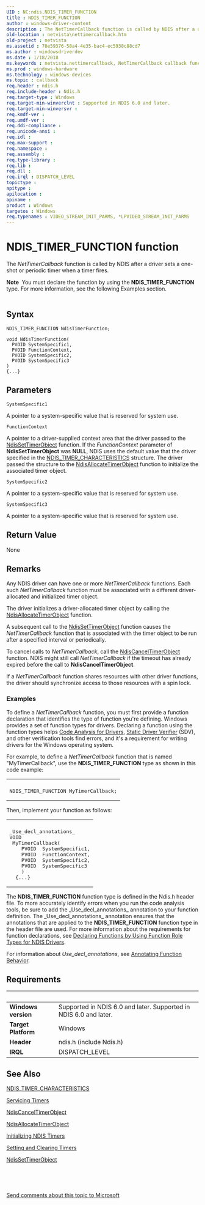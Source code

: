 ```yaml
---
UID : NC:ndis.NDIS_TIMER_FUNCTION
title : NDIS_TIMER_FUNCTION
author : windows-driver-content
description : The NetTimerCallback function is called by NDIS after a driver sets a one-shot or periodic timer when a timer fires.Note  You must declare the function by using the NDIS_TIMER_FUNCTION type.
old-location : netvista\nettimercallback.htm
old-project : netvista
ms.assetid : 76e59376-58a4-4e35-bac4-ec5938c88cd7
ms.author : windowsdriverdev
ms.date : 1/18/2018
ms.keywords : netvista.nettimercallback, NetTimerCallback callback function [Network Drivers Starting with Windows Vista], NetTimerCallback, NDIS_TIMER_FUNCTION, NDIS_TIMER_FUNCTION, ndis/NetTimerCallback, ndis_timer_ref_9040f7c2-905a-457d-a7c3-07253e2fb3da.xml
ms.prod : windows-hardware
ms.technology : windows-devices
ms.topic : callback
req.header : ndis.h
req.include-header : Ndis.h
req.target-type : Windows
req.target-min-winverclnt : Supported in NDIS 6.0 and later.
req.target-min-winversvr : 
req.kmdf-ver : 
req.umdf-ver : 
req.ddi-compliance : 
req.unicode-ansi : 
req.idl : 
req.max-support : 
req.namespace : 
req.assembly : 
req.type-library : 
req.lib : 
req.dll : 
req.irql : DISPATCH_LEVEL
topictype : 
apitype : 
apilocation : 
apiname : 
product : Windows
targetos : Windows
req.typenames : VIDEO_STREAM_INIT_PARMS, *LPVIDEO_STREAM_INIT_PARMS
---
```



# NDIS_TIMER_FUNCTION function
The 
  <i>NetTimerCallback</i> function is called by NDIS after a driver sets a one-shot or periodic timer when a
  timer fires.
<div class="alert"><b>Note</b>  You must declare the function by using the <b>NDIS_TIMER_FUNCTION</b> type. For more
   information, see the following Examples section.</div><div> </div>

## Syntax

```
NDIS_TIMER_FUNCTION NdisTimerFunction;

void NdisTimerFunction(
  PVOID SystemSpecific1,
  PVOID FunctionContext,
  PVOID SystemSpecific2,
  PVOID SystemSpecific3
)
{...}
```

## Parameters

`SystemSpecific1`

A pointer to a system-specific value that is reserved for system use.

`FunctionContext`

A pointer to a driver-supplied context area that the driver passed to the 
     <a href="..\ndis\nf-ndis-ndissettimerobject.md">NdisSetTimerObject</a> function. If the 
     <i>FunctionContext</i> parameter of 
     <b>NdisSetTimerObject</b> was <b>NULL</b>, NDIS uses the default value that the driver specified in the 
     <a href="..\ndis\ns-ndis-_ndis_timer_characteristics.md">
     NDIS_TIMER_CHARACTERISTICS</a> structure. The driver passed the structure to the 
     <a href="..\ndis\nf-ndis-ndisallocatetimerobject.md">NdisAllocateTimerObject</a> function
     to initialize the associated timer object.

`SystemSpecific2`

A pointer to a system-specific value that is reserved for system use.

`SystemSpecific3`

A pointer to a system-specific value that is reserved for system use.


## Return Value

None

## Remarks

Any NDIS driver can have one or more 
    <i>NetTimerCallback</i> functions. Each such 
    <i>NetTimerCallback</i> function must be associated with a different driver-allocated and initialized
    timer object.

The driver initializes a driver-allocated timer object by calling the 
    <a href="..\ndis\nf-ndis-ndisallocatetimerobject.md">
    NdisAllocateTimerObject</a> function.

A subsequent call to the 
    <a href="..\ndis\nf-ndis-ndissettimerobject.md">NdisSetTimerObject</a> function causes the 
    <i>NetTimerCallback</i> function that is associated with the timer object to be run after a specified
    interval or periodically.

To cancel calls to 
    <i>NetTimerCallback</i>, call the 
    <a href="..\ndis\nf-ndis-ndiscanceltimerobject.md">NdisCancelTimerObject</a> function. NDIS
    might still call 
    <i>NetTimerCallback</i> if the timeout has already expired before the call to 
    <b>NdisCancelTimerObject</b>.

If a 
    <i>NetTimerCallback</i> function shares resources with other driver functions, the driver should
    synchronize access to those resources with a spin lock.
<h3><a id="Examples"></a><a id="examples"></a><a id="EXAMPLES"></a>Examples</h3>To define a <i>NetTimerCallback</i> function, you must first provide a function declaration that identifies the type of function you're defining. Windows provides a set of function types for drivers. Declaring a function using the function types helps <a href="https://msdn.microsoft.com/2F3549EF-B50F-455A-BDC7-1F67782B8DCA">Code Analysis for Drivers</a>, <a href="https://msdn.microsoft.com/74feeb16-387c-4796-987a-aff3fb79b556">Static Driver Verifier</a> (SDV), and other verification tools find errors, and it's a requirement for writing drivers for the Windows operating system.

For example, to define a <i>NetTimerCallback</i> function that is named "MyTimerCallback", use the <b>NDIS_TIMER_FUNCTION</b> type as shown in this code example:
<div class="code"><span codelanguage=""><table>
<tr>
<th></th>
</tr>
<tr>
<td>
<pre>NDIS_TIMER_FUNCTION MyTimerCallback;</pre>
</td>
</tr>
</table></span></div>Then, implement your function as follows:
<div class="code"><span codelanguage=""><table>
<tr>
<th></th>
</tr>
<tr>
<td>
<pre>_Use_decl_annotations_
VOID
 MyTimerCallback(
    PVOID  SystemSpecific1,
    PVOID  FunctionContext,
    PVOID  SystemSpecific2,
    PVOID  SystemSpecific3
    )
  {...}</pre>
</td>
</tr>
</table></span></div>The <b>NDIS_TIMER_FUNCTION</b> function type is defined in the Ndis.h header file. To more accurately identify errors when you run the code analysis tools, be sure to add the _Use_decl_annotations_ annotation to your function definition.  The _Use_decl_annotations_ annotation ensures that the annotations that are applied to the <b>NDIS_TIMER_FUNCTION</b> function type in the header file are used.  For more information about the requirements for function declarations, see <a href="https://msdn.microsoft.com/232c4272-0bf0-4a4e-9560-3bceeca8a3e3">Declaring Functions by Using Function Role Types for NDIS Drivers</a>.

For information about  _Use_decl_annotations_, see <a href="http://go.microsoft.com/fwlink/p/?linkid=286697">Annotating Function Behavior</a>.

## Requirements
| &nbsp; | &nbsp; |
| ---- |:---- |
| **Windows version** | Supported in NDIS 6.0 and later. Supported in NDIS 6.0 and later. |
| **Target Platform** | Windows |
| **Header** | ndis.h (include Ndis.h) |
| **IRQL** | DISPATCH_LEVEL |

## See Also

<a href="..\ndis\ns-ndis-_ndis_timer_characteristics.md">NDIS_TIMER_CHARACTERISTICS</a>

<a href="https://msdn.microsoft.com/6a80a55b-4c7e-4a48-8903-0a1fb28af153">Servicing Timers</a>

<a href="..\ndis\nf-ndis-ndiscanceltimerobject.md">NdisCancelTimerObject</a>

<a href="..\ndis\nf-ndis-ndisallocatetimerobject.md">NdisAllocateTimerObject</a>

<a href="https://msdn.microsoft.com/2f304f5c-fa70-441e-853e-a48ad70d61a0">Initializing NDIS Timers</a>

<a href="https://msdn.microsoft.com/75f348f7-173f-4799-88aa-1ca50a6df023">Setting and Clearing Timers</a>

<a href="..\ndis\nf-ndis-ndissettimerobject.md">NdisSetTimerObject</a>

 

 

<a href="mailto:wsddocfb@microsoft.com?subject=Documentation%20feedback [netvista\netvista]:%20NDIS_TIMER_FUNCTION callback function%20 RELEASE:%20(1/18/2018)&amp;body=%0A%0APRIVACY STATEMENT%0A%0AWe use your feedback to improve the documentation. We don't use your email address for any other purpose, and we'll remove your email address from our system after the issue that you're reporting is fixed. While we're working to fix this issue, we might send you an email message to ask for more info. Later, we might also send you an email message to let you know that we've addressed your feedback.%0A%0AFor more info about Microsoft's privacy policy, see http://privacy.microsoft.com/en-us/default.aspx." title="Send comments about this topic to Microsoft">Send comments about this topic to Microsoft</a>